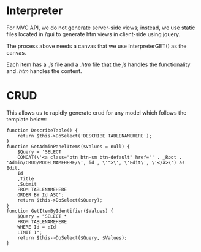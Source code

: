# Interpreter

For MVC API, we do not generate server-side views;
instead, we use static files located in /gui to
generate htm views in client-side using jquery.

The process above needs a canvas that we use InterpreterGET()
as the canvas.

Each item has a *.js* file and a *.htm* file that
the *js* handles the functionality and *.htm* handles
the content.

# CRUD

This allows us to rapidly generate crud for any model
which follows the template below:

```
function DescribeTable() {
    return $this->DoSelect('DESCRIBE TABLENAMEHERE');
}
function GetAdminPanelItems($Values = null) {
    $Query = 'SELECT
    CONCAT(\'<a class="btn btn-sm btn-default" href="' . _Root . 'Admin/CRUD/MODELNAMEHERE/\', id , \'">\', \'Edit\', \'</a>\') as Edit,
    Id
    ,Title
    ,Submit
    FROM TABLENAMEHERE
    ORDER BY Id ASC';
    return $this->DoSelect($Query);
}
function GetItemByIdentifier($Values) {
    $Query = "SELECT *
    FROM TABLENAMEHERE
    WHERE Id = :Id
    LIMIT 1";
    return $this->DoSelect($Query, $Values);
}
```